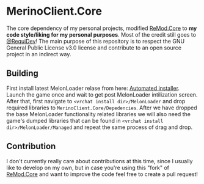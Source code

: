 # MerinoClient.Core
The core dependency of my personal projects, modified [ReMod.Core](https://github.com/RequiDev/ReMod.Core) to **my code style/liking for my personal purposes**. Most of the credit still goes to [@RequiDev](https://github.com/RequiDev)! The main purpose of this repository is to respect the GNU General Public License v3.0 license and contribute to an open source project in an indirect way.
<br>
## Building
First install latest MelonLoader relase from here: [Automated installer](https://melonwiki.xyz/#/README?id=automated-installation). Launch the game once and wait to get post MelonLoader intilization screen. After that, first navigate to `<vrchat install dir>/MelonLoader` and drop required libraries to `MerinoClient.Core/Depedencies`. After we have dropped the base MelonLoader functionality related libraries we will also need the game's dumped libraries that can be found in `<vrchat install dir>/MelonLoader/Managed` and repeat the same process of drag and drop.
<br>
## Contribution
I don't currently really care about contributions at this time, since I usually like to develop on my own, but in case you're using this "fork" of [ReMod.Core](https://github.com/RequiDev/ReMod.Core) and want to improve the code feel free to create a pull request!
